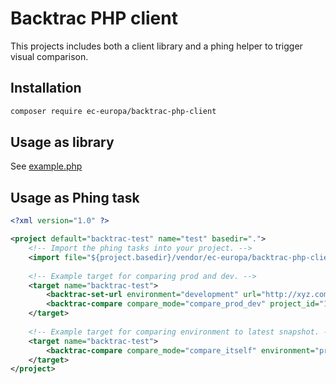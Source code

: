# Backtrac PHP client

This projects includes both a client library and a phing helper to trigger visual comparison.

## Installation

```sh
composer require ec-europa/backtrac-php-client
```

## Usage as library

See [example.php](tests/example.php)

## Usage as Phing task
```xml
<?xml version="1.0" ?>

<project default="backtrac-test" name="test" basedir=".">
    <!-- Import the phing tasks into your project. -->
    <import file="${project.basedir}/vendor/ec-europa/backtrac-php-client/phing/import.xml" />
    
    <!-- Example target for comparing prod and dev. -->
    <target name="backtrac-test">
        <backtrac-set-url environment="development" url="http://xyz.com" project_id="12" auth_token="xxxxxxxx" />
        <backtrac-compare compare_mode="compare_prod_dev" project_id="12" check_results="true" auth_token="xxxxxxxx" />
    </target>
    
    <!-- Example target for comparing environment to latest snapshot. -->
    <target name="backtrac-test">
        <backtrac-compare compare_mode="compare_itself" environment="production" project_id="12" check_results="true" auth_token="xxxxxxxx" />
    </target>
</project>
```